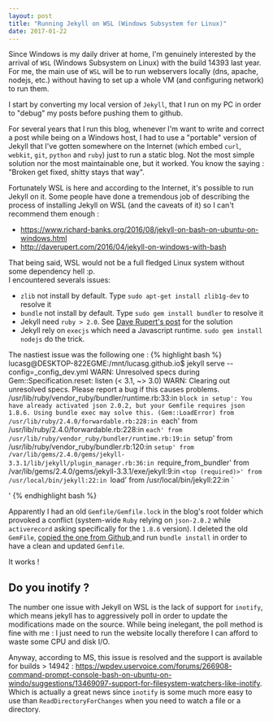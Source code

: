 ```yaml
---
layout: post
title: "Running Jekyll on WSL (Windows Subsystem for Linux)"
date: 2017-01-22
---
```


Since Windows is my daily driver at home, I'm genuinely interested by the arrival of `WSL` (Windows Subsystem on Linux) with the build 14393 last year. For me, the main use of `WSL` will be to run webservers locally (dns, apache, nodejs, etc.) without having to set up a whole VM (and configuring network) to run them.

I start by converting my local version of `Jekyll`, that I run on my PC in order to "debug" my posts before pushing them to github.

<!--more-->

For several years that I run this blog, whenever I'm want to write and correct a post while being on a Windows host, I had to use a "portable" version of Jekyll that I've gotten somewhere on the Internet (which embed `curl`, `webkit`, `git`, `python` and `ruby`) just to run a static blog. Not the most simple solution nor the most maintainable one, but it worked. You know the saying : "Broken get fixed, shitty stays that way".

Fortunately WSL is here and according to the Internet, it's possible to run Jekyll on it. Some people have done a tremendous job of describing the process of installing Jekyll on WSL (and the caveats of it) so I can't recommend them enough :
	
* <a href="https://www.richard-banks.org/2016/08/jekyll-on-bash-on-ubuntu-on-windows.html"> https://www.richard-banks.org/2016/08/jekyll-on-bash-on-ubuntu-on-windows.html</a>
* <a href="http://daverupert.com/2016/04/jekyll-on-windows-with-bash"> http://daverupert.com/2016/04/jekyll-on-windows-with-bash</a>


That being said, WSL would not be a full fledged Linux system without some dependency hell :p. <br>
I encountered severals issues:

* `zlib` not install by default. Type `sudo apt-get install zlib1g-dev` to resolve it
* `bundle` not install by default. Type `sudo gem install bundler` to resolve it
*  Jekyll need `ruby > 2.0`. See <a href="http://daverupert.com/2016/04/jekyll-on-windows-with-bash/#install-ruby">Dave Rupert's post</a> for the solution
*  Jekyll rely on `execjs` which need a Javascript runtime. `sudo gem install nodejs` do the trick.

The nastiest issue was the following one : 
{% highlight bash %}
lucasg@DESKTOP-822EGME:/mnt/lucasg.github.io$ jekyll serve --config=_config_dev.yml
WARN: Unresolved specs during Gem::Specification.reset:
      listen (< 3.1, ~> 3.0)
WARN: Clearing out unresolved specs.
Please report a bug if this causes problems.
/usr/lib/ruby/vendor_ruby/bundler/runtime.rb:33:in `block in setup': You have already activated json 2.0.2, but your Gemfile requires json 1.8.6. Using bundle exec may solve this. (Gem::LoadError)
        from /usr/lib/ruby/2.4.0/forwardable.rb:228:in `each'
        from /usr/lib/ruby/2.4.0/forwardable.rb:228:in `each'
        from /usr/lib/ruby/vendor_ruby/bundler/runtime.rb:19:in `setup'
        from /usr/lib/ruby/vendor_ruby/bundler.rb:120:in `setup'
        from /var/lib/gems/2.4.0/gems/jekyll-3.3.1/lib/jekyll/plugin_manager.rb:36:in `require_from_bundler'
        from /var/lib/gems/2.4.0/gems/jekyll-3.3.1/exe/jekyll:9:in `<top (required)>'
        from /usr/local/bin/jekyll:22:in `load'
        from /usr/local/bin/jekyll:22:in `<main>'
{% endhighlight bash %}

Apparently I had an old `Gemfile/Gemfile.lock` in the blog's root folder which provoked a conflict (system-wide `Ruby` relying on `json-2.0.2` while `activerecord` asking specifically for the `1.8.6` version). I deleted the old `GemFile`, <a href="https://help.github.com/articles/setting-up-your-github-pages-site-locally-with-jekyll/#step-2-install-jekyll-using-bundler"> copied the one from Github </a> and run `bundle install` in order to have a clean and updated `Gemfile`.

It works !

## Do you inotify ?

The number one issue with Jekyll on WSL is the lack of support for `inotify`, which means jekyll has to aggressively poll in order to update the modifications made on the source. While being inelegant, the poll method is fine with me : I just need to run the website locally therefore I can afford to waste some CPU and disk I/O.

Anyway, according to MS, this issue is resolved and the support is available for builds > 14942 : <a href="https://wpdev.uservoice.com/forums/266908-command-prompt-console-bash-on-ubuntu-on-windo/suggestions/13469097-support-for-filesystem-watchers-like-inotify"> https://wpdev.uservoice.com/forums/266908-command-prompt-console-bash-on-ubuntu-on-windo/suggestions/13469097-support-for-filesystem-watchers-like-inotify</a>. Which is actually a great news since `inotify` is some much more easy to use than `ReadDirectoryForChanges` when you need to watch a file or a directory.